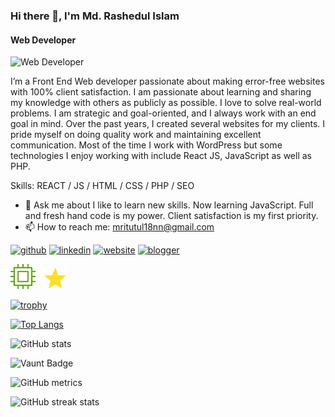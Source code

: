 ### Hi there 👋, I'm Md. Rashedul Islam
#### Web Developer
![Web Developer](https://github.com/rashedulblog/rashedul/blob/main/Md.%20Rashedul%20Islam.jpg)

I’m a Front End Web developer passionate about making error-free websites with 100% client satisfaction. I am passionate about learning and sharing my knowledge with others as publicly as possible. I love to solve real-world problems. I am strategic and goal-oriented, and I always work with an end goal in mind. Over the past years, I created several websites for my clients. I pride myself on doing quality work and maintaining excellent communication. Most of the time I work with WordPress but some technologies I enjoy working with include React JS, JavaScript as well as PHP.

Skills: REACT / JS / HTML / CSS / PHP / SEO

- 💬 Ask me about I like to learn new skills. Now learning JavaScript. Full and fresh hand code is my power. Client satisfaction is my first priority. 
- 📫 How to reach me: mritutul18nn@gmail.com 


[<img src='https://cdn.jsdelivr.net/npm/simple-icons@3.0.1/icons/github.svg' alt='github' height='40'>](https://github.com/rashedulblog)  [<img src='https://cdn.jsdelivr.net/npm/simple-icons@3.0.1/icons/linkedin.svg' alt='linkedin' height='40'>](https://www.linkedin.com/in/Rashedul/)  [<img src='https://cdn.jsdelivr.net/npm/simple-icons@3.0.1/icons/icloud.svg' alt='website' height='40'>](https://m-rashed.com/rashedulblog/)  [<img src='https://cdn.jsdelivr.net/npm/simple-icons@3.0.1/icons/blogger.svg' alt='blogger' height='40'>](https://m-rashed.com/rashedulblog/)  

<a href='https://docs.github.com/en/developers'><img src='https://raw.githubusercontent.com/acervenky/animated-github-badges/master/assets/devbadge.gif' width='40' height='40'></a> <a href='https://stars.github.com/'><img src='https://raw.githubusercontent.com/acervenky/animated-github-badges/master/assets/starbadge.gif' width='35' height='35'></a> 

[![trophy](https://github-profile-trophy.vercel.app/?username=rashedulblog)](https://github.com/ryo-ma/github-profile-trophy)

[![Top Langs](https://github-readme-stats.vercel.app/api/top-langs/?username=rashedulblog)](https://github.com/anuraghazra/github-readme-stats)

![GitHub stats](https://github-readme-stats.vercel.app/api?username=rashedulblog&show_icons=true&count_private=true)  

![Vaunt Badge](https://api.vaunt.dev/v1/github/entities/rashedulblog/contributions?format=svg&private=true)  

![GitHub metrics](https://metrics.lecoq.io/rashedulblog)  

![GitHub streak stats](https://streak-stats.demolab.com/?user=rashedulblog)  

